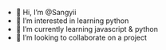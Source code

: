- 👋 Hi, I’m @Sangyii
- 👀 I’m interested in learning python
- 🌱 I’m currently learning javascript & python
- 💞️ I’m looking to collaborate on a project

<!---
Sangyii/Sangyii is a ✨ special ✨ repository because its `README.md` (this file) appears on your GitHub profile.
You can click the Preview link to take a look at your changes.
--->

